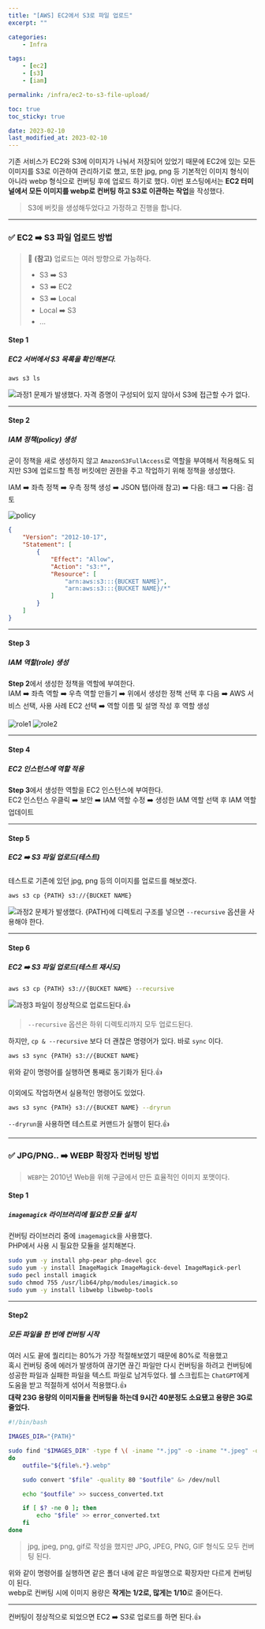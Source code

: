 ```yaml
---
title: "[AWS] EC2에서 S3로 파일 업로드"
excerpt: ""

categories:
    - Infra

tags:
    - [ec2]
    - [s3]
    - [iam]

permalink: /infra/ec2-to-s3-file-upload/

toc: true
toc_sticky: true

date: 2023-02-10
last_modified_at: 2023-02-10
---
```


기존 서비스가 EC2와 S3에 이미지가 나눠서 저장되어 있었기 때문에 EC2에 있는 모든 이미지를 S3로 이관하여 관리하기로 했고, 또한 jpg, png 등 기본적인 이미지 형식이 아니라 webp 형식으로 컨버팅 후에 업로드 하기로 했다.
이번 포스팅에서는 **EC2 터미널에서 모든 이미지를 webp로 컨버팅 하고 S3로 이관하는 작업**을 작성했다.

> S3에 버킷을 생성해두었다고 가정하고 진행을 합니다.

* * *

### ✅ EC2 ➡️ S3 파일 업로드 방법

> 📌 **(참고)** 업로드는 여러 방향으로 가능하다.
> * S3 ➡️ S3
> * S3 ➡️ EC2
> * S3 ➡️ Local
> * Local ➡️ S3
> * ...

#### Step 1
##### EC2 서버에서 S3 목록을 확인해본다.
```bash
aws s3 ls
```
![과정1](/assets/images/posts/ec2-to-s3-file-upload/1.png "과정1")
문제가 발생했다. 자격 증명이 구성되어 있지 않아서 S3에 접근할 수가 없다.

* * *

#### Step 2
##### IAM 정책(policy) 생성
굳이 정책을 새로 생성하지 않고 `AmazonS3FullAccess`로 역할을 부여해서 적용해도 되지만 S3에 업로드할 특정 버킷에만 권한을 주고 작업하기 위해 정책을 생성했다. <br>

IAM ➡️ 좌측 정책 ➡️ 우측 정책 생성 ➡️ JSON 탭(아래 참고) ➡️ 다음: 태그 ➡️ 다음: 검토

![policy](/assets/images/posts/ec2-to-s3-file-upload/policy.png "policy")

```json
{
    "Version": "2012-10-17",
    "Statement": [
        {
            "Effect": "Allow",
            "Action": "s3:*",
            "Resource": [
                "arn:aws:s3:::{BUCKET NAME}",
                "arn:aws:s3:::{BUCKET NAME}/*"
            ]
        }
    ]
}
```

* * *

#### Step 3
##### IAM 역할(role) 생성
**Step 2**에서 생성한 정책을 역할에 부여한다. <br>
IAM ➡️ 좌측 역할 ➡️ 우측 역할 만들기 ➡️ 위에서 생성한 정책 선택 후 다음 ➡️ AWS 서비스 선택, 사용 사례 EC2 선택 ➡️ 역할 이름 및 설명 작성 후 역할 생성

![role1](/assets/images/posts/ec2-to-s3-file-upload/role1.png "role1")
![role2](/assets/images/posts/ec2-to-s3-file-upload/role2.png "role2")

* * *

#### Step 4
##### EC2 인스턴스에 역할 적용
**Step 3**에서 생성한 역할을 EC2 인스턴스에 부여한다. <br>
EC2 인스턴스 우클릭 ➡️ 보안 ➡️ IAM 역할 수정 ➡️ 생성한 IAM 역할 선택 후 IAM 역할 업데이트

* * *

#### Step 5
##### EC2 ➡️ S3 파일 업로드(테스트)
테스트로 기존에 있던 jpg, png 등의 이미지를 업로드를 해보겠다.
```bash
aws s3 cp {PATH} s3://{BUCKET NAME}
```

![과정2](/assets/images/posts/ec2-to-s3-file-upload/2.png "과정2")
문제가 발생했다. {PATH}에 디렉토리 구조를 넣으면 `--recursive` 옵션을 사용해야 한다.

* * *

#### Step 6
##### EC2 ➡️ S3 파일 업로드(테스트 재시도)
```bash
aws s3 cp {PATH} s3://{BUCKET NAME} --recursive
```

![과정3](/assets/images/posts/ec2-to-s3-file-upload/3.png "과정3")
파일이 정상적으로 업로드된다.👍

> `--recursive` 옵션은 하위 디렉토리까지 모두 업로드된다.

하지만, `cp & --recursive` 보다 더 괜찮은 명령어가 있다. 바로 `sync` 이다.
```bash
aws s3 sync {PATH} s3://{BUCKET NAME}
```
위와 같이 명령어를 실행하면 통째로 동기화가 된다.👍 <br><br>
이외에도 작업하면서 실용적인 명령어도 있었다.
```bash
aws s3 sync {PATH} s3://{BUCKET NAME} --dryrun
```
`--dryrun`을 사용하면 테스트로 커맨드가 실행이 된다.👍

* * *

### ✅ JPG/PNG.. ➡️ WEBP 확장자 컨버팅 방법

> `WEBP`는 2010년 Web을 위해 구글에서 만든 효율적인 이미지 포맷이다.

#### Step 1
##### `imagemagick` 라이브러리에 필요한 모듈 설치
컨버팅 라이브러리 중에 `imagemagick`을 사용했다. <br>
PHP에서 사용 시 필요한 모듈을 설치해본다.
```bash
sudo yum -y install php-pear php-devel gcc
sudo yum -y install ImageMagick ImageMagick-devel ImageMagick-perl
sudo pecl install imagick
sudo chmod 755 /usr/lib64/php/modules/imagick.so
sudo yum -y install libwebp libwebp-tools
```

* * *

#### Step2
##### 모든 파일을 한 번에 컨버팅 시작
여러 시도 끝에 퀄리티는 80%가 가장 적절해보였기 때문에 80%로 적용했고 <br>
혹시 컨버팅 중에 에러가 발생하여 끊기면 끊긴 파일만 다시 컨버팅을 하려고 컨버팅에 성공한 파일과 실패한 파일을 텍스트 파일로 남겨두었다.
쉘 스크립트는 `ChatGPT`에게 도움을 받고 적절하게 섞어서 적용했다.👍<br>
**대략 23G 용량의 이미지들을 컨버팅을 하는데 9시간 40분정도 소요됐고 용량은 3G로 줄었다.**
```bash
#!/bin/bash

IMAGES_DIR="{PATH}"

sudo find "$IMAGES_DIR" -type f \( -iname "*.jpg" -o -iname "*.jpeg" -o -iname "*.png" -o -iname "*.gif" \) -print0 | while read -d $'\0' file
do
    outfile="${file%.*}.webp"

    sudo convert "$file" -quality 80 "$outfile" &> /dev/null

    echo "$outfile" >> success_converted.txt

    if [ $? -ne 0 ]; then
        echo "$file" >> error_converted.txt
    fi
done
```

> jpg, jpeg, png, gif로 작성을 했지만 JPG, JPEG, PNG, GIF 형식도 모두 컨버팅 된다.

위와 같이 명령어를 실행하면 같은 폴더 내에 같은 파일명으로 확장자만 다르게 컨버팅이 된다. <br>
webp로 컨버팅 시에 이미지 용량은 **작게는 1/2로, 많게는 1/10**로 줄어든다.

* * *

컨버팅이 정상적으로 되었으면 EC2 ➡️ S3로 업로드를 하면 된다.👍 <br>